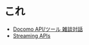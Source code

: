 # これ
- [Docomo API/ツール 雑談対話](https://dev.smt.docomo.ne.jp/?p=docs.api.page&api_name=dialogue&p_name=api_usage_scenario)
- [Streaming APIs](https://dev.twitter.com/streaming/overview)
